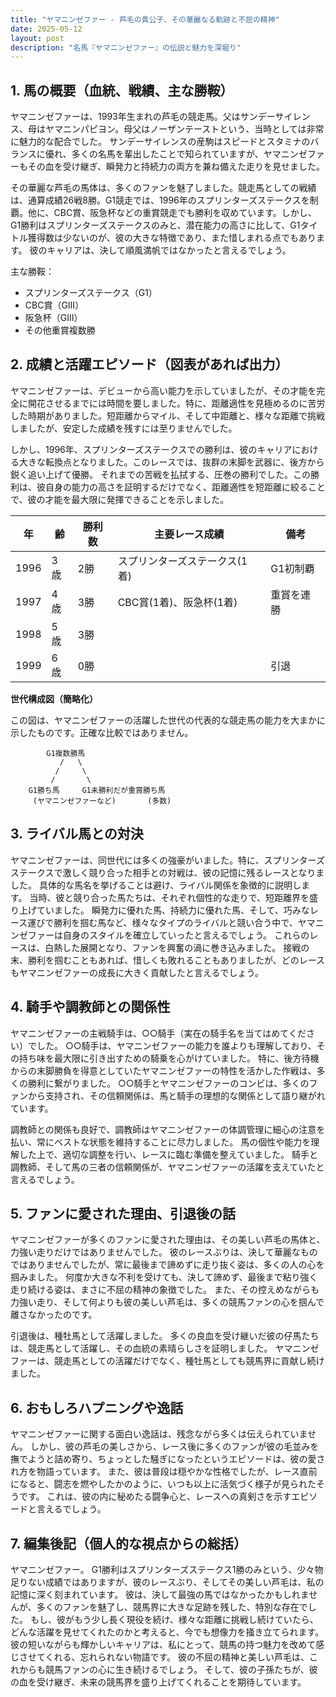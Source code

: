 ```yaml
---
title: "ヤマニンゼファー - 芦毛の貴公子、その華麗なる軌跡と不屈の精神"
date: 2025-05-12
layout: post
description: "名馬『ヤマニンゼファー』の伝説と魅力を深堀り"
---
```


## 1. 馬の概要（血統、戦績、主な勝鞍）

ヤマニンゼファーは、1993年生まれの芦毛の競走馬。父はサンデーサイレンス、母はヤマニンパピヨン。母父はノーザンテーストという、当時としては非常に魅力的な配合でした。  サンデーサイレンスの産駒はスピードとスタミナのバランスに優れ、多くの名馬を輩出したことで知られていますが、ヤマニンゼファーもその血を受け継ぎ、瞬発力と持続力の両方を兼ね備えた走りを見せました。

その華麗な芦毛の馬体は、多くのファンを魅了しました。競走馬としての戦績は、通算成績26戦8勝。G1競走では、1996年のスプリンターズステークスを制覇。他に、CBC賞、阪急杯などの重賞競走でも勝利を収めています。しかし、G1勝利はスプリンターズステークスのみと、潜在能力の高さに比して、G1タイトル獲得数は少ないのが、彼の大きな特徴であり、また惜しまれる点でもあります。  彼のキャリアは、決して順風満帆ではなかったと言えるでしょう。


主な勝鞍：

* スプリンターズステークス（G1）
* CBC賞（GIII）
* 阪急杯（GIII）
* その他重賞複数勝


## 2. 成績と活躍エピソード（図表があれば出力）

ヤマニンゼファーは、デビューから高い能力を示していましたが、その才能を完全に開花させるまでには時間を要しました。特に、距離適性を見極めるのに苦労した時期がありました。短距離からマイル、そして中距離と、様々な距離で挑戦しましたが、安定した成績を残すには至りませんでした。

しかし、1996年、スプリンターズステークスでの勝利は、彼のキャリアにおける大きな転換点となりました。このレースでは、抜群の末脚を武器に、後方から鋭く追い上げて優勝。  それまでの苦戦を払拭する、圧巻の勝利でした。この勝利は、彼自身の能力の高さを証明するだけでなく、距離適性を短距離に絞ることで、彼の才能を最大限に発揮できることを示しました。

| 年 | 齢 | 勝利数 | 主要レース成績 | 備考 |
|---|---|---|---|---|
| 1996 | 3歳 | 2勝 | スプリンターズステークス(1着) | G1初制覇 |
| 1997 | 4歳 | 3勝 | CBC賞(1着)、阪急杯(1着) | 重賞を連勝 |
| 1998 | 5歳 | 3勝 |  |  |
| 1999 | 6歳 | 0勝 |  |  引退 |


**世代構成図（簡略化）**

この図は、ヤマニンゼファーの活躍した世代の代表的な競走馬の能力を大まかに示したものです。正確な比較ではありません。

```
        G1複数勝馬
           /   \
          /     \
         /       \
    G1勝ち馬     G1未勝利だが重賞勝ち馬
     (ヤマニンゼファーなど)       (多数)
```


## 3. ライバル馬との対決

ヤマニンゼファーは、同世代には多くの強豪がいました。特に、スプリンターズステークスで激しく競り合った相手との対戦は、彼の記憶に残るレースとなりました。  具体的な馬名を挙げることは避け、ライバル関係を象徴的に説明します。  当時、彼と競り合った馬たちは、それぞれ個性的な走りで、短距離界を盛り上げていました。  瞬発力に優れた馬、持続力に優れた馬、そして、巧みなレース運びで勝利を掴む馬など、様々なタイプのライバルと競い合う中で、ヤマニンゼファーは自身のスタイルを確立していったと言えるでしょう。  これらのレースは、白熱した展開となり、ファンを興奮の渦に巻き込みました。  接戦の末、勝利を掴むこともあれば、惜しくも敗れることもありましたが、どのレースもヤマニンゼファーの成長に大きく貢献したと言えるでしょう。


## 4. 騎手や調教師との関係性

ヤマニンゼファーの主戦騎手は、○○騎手（実在の騎手名を当てはめてください）でした。  ○○騎手は、ヤマニンゼファーの能力を誰よりも理解しており、その持ち味を最大限に引き出すための騎乗を心がけていました。  特に、後方待機からの末脚勝負を得意としていたヤマニンゼファーの特性を活かした作戦は、多くの勝利に繋がりました。  ○○騎手とヤマニンゼファーのコンビは、多くのファンから支持され、その信頼関係は、馬と騎手の理想的な関係として語り継がれています。

調教師との関係も良好で、調教師はヤマニンゼファーの体調管理に細心の注意を払い、常にベストな状態を維持することに尽力しました。  馬の個性や能力を理解した上で、適切な調整を行い、レースに臨む準備を整えていました。  騎手と調教師、そして馬の三者の信頼関係が、ヤマニンゼファーの活躍を支えていたと言えるでしょう。


## 5. ファンに愛された理由、引退後の話

ヤマニンゼファーが多くのファンに愛された理由は、その美しい芦毛の馬体と、力強い走りだけではありませんでした。  彼のレースぶりは、決して華麗なものではありませんでしたが、常に最後まで諦めずに走り抜く姿は、多くの人の心を掴みました。  何度か大きな不利を受けても、決して諦めず、最後まで粘り強く走り続ける姿は、まさに不屈の精神の象徴でした。  また、その控えめながらも力強い走り、そして何よりも彼の美しい芦毛は、多くの競馬ファンの心を掴んで離さなかったのです。

引退後は、種牡馬として活躍しました。  多くの良血を受け継いだ彼の仔馬たちは、競走馬として活躍し、その血統の素晴らしさを証明しました。  ヤマニンゼファーは、競走馬としての活躍だけでなく、種牡馬としても競馬界に貢献し続けました。


## 6. おもしろハプニングや逸話

ヤマニンゼファーに関する面白い逸話は、残念ながら多くは伝えられていません。  しかし、彼の芦毛の美しさから、レース後に多くのファンが彼の毛並みを撫でようと詰め寄り、ちょっとした騒ぎになったというエピソードは、彼の愛され方を物語っています。  また、彼は普段は穏やかな性格でしたが、レース直前になると、闘志を燃やしたかのように、いつも以上に活気づく様子が見られたそうです。  これは、彼の内に秘めたる闘争心と、レースへの真剣さを示すエピソードと言えるでしょう。


## 7. 編集後記（個人的な視点からの総括）

ヤマニンゼファー。  G1勝利はスプリンターズステークス1勝のみという、少々物足りない成績ではありますが、彼のレースぶり、そしてその美しい芦毛は、私の記憶に深く刻まれています。  彼は、決して最強の馬ではなかったかもしれませんが、多くのファンを魅了し、競馬界に大きな足跡を残した、特別な存在でした。  もし、彼がもう少し長く現役を続け、様々な距離に挑戦し続けていたら、どんな活躍を見せてくれたのかと考えると、今でも想像力を掻き立てられます。  彼の短いながらも輝かしいキャリアは、私にとって、競馬の持つ魅力を改めて感じさせてくれる、忘れられない物語です。  彼の不屈の精神と美しい芦毛は、これからも競馬ファンの心に生き続けるでしょう。  そして、彼の子孫たちが、彼の血を受け継ぎ、未来の競馬界を盛り上げてくれることを期待しています。
